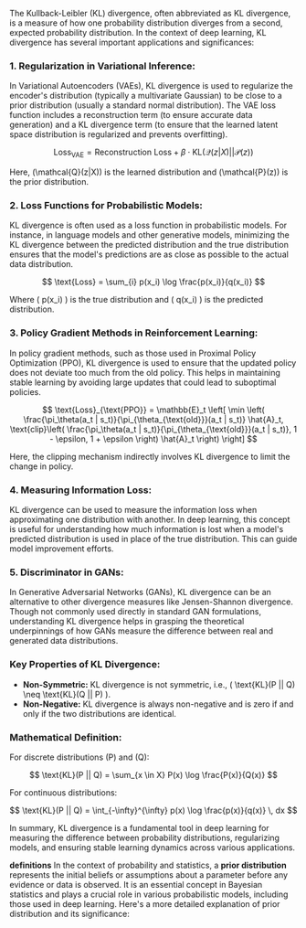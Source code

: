 
The Kullback-Leibler (KL) divergence, often abbreviated as KL divergence, is a measure of how one probability distribution diverges from a second, expected probability distribution. In the context of deep learning, KL divergence has several important applications and significances:

### 1. **Regularization in Variational Inference:**
   In Variational Autoencoders (VAEs), KL divergence is used to regularize the encoder's distribution (typically a multivariate Gaussian) to be close to a prior distribution (usually a standard normal distribution). The VAE loss function includes a reconstruction term (to ensure accurate data generation) and a KL divergence term (to ensure that the learned latent space distribution is regularized and prevents overfitting).

   $$
   \text{Loss}_{\text{VAE}} = \text{Reconstruction Loss} + \beta \cdot \text{KL}(\mathcal{Q}(z|X) || \mathcal{P}(z))
   $$

   Here, \(\mathcal{Q}(z|X)\) is the learned distribution and \(\mathcal{P}(z)\) is the prior distribution.

### 2. **Loss Functions for Probabilistic Models:**
   KL divergence is often used as a loss function in probabilistic models. For instance, in language models and other generative models, minimizing the KL divergence between the predicted distribution and the true distribution ensures that the model's predictions are as close as possible to the actual data distribution.

   $$
   \text{Loss} = \sum_{i} p(x_i) \log \frac{p(x_i)}{q(x_i)}
   $$

   Where \( p(x_i) \) is the true distribution and \( q(x_i) \) is the predicted distribution.

### 3. **Policy Gradient Methods in Reinforcement Learning:**
   In policy gradient methods, such as those used in Proximal Policy Optimization (PPO), KL divergence is used to ensure that the updated policy does not deviate too much from the old policy. This helps in maintaining stable learning by avoiding large updates that could lead to suboptimal policies.

   $$
   \text{Loss}_{\text{PPO}} = \mathbb{E}_t \left[ \min \left( \frac{\pi_\theta(a_t | s_t)}{\pi_{\theta_{\text{old}}}(a_t | s_t)} \hat{A}_t, \text{clip}\left( \frac{\pi_\theta(a_t | s_t)}{\pi_{\theta_{\text{old}}}(a_t | s_t)}, 1 - \epsilon, 1 + \epsilon \right) \hat{A}_t \right) \right]
   $$

   Here, the clipping mechanism indirectly involves KL divergence to limit the change in policy.

### 4. **Measuring Information Loss:**
   KL divergence can be used to measure the information loss when approximating one distribution with another. In deep learning, this concept is useful for understanding how much information is lost when a model's predicted distribution is used in place of the true distribution. This can guide model improvement efforts.

### 5. **Discriminator in GANs:**
   In Generative Adversarial Networks (GANs), KL divergence can be an alternative to other divergence measures like Jensen-Shannon divergence. Though not commonly used directly in standard GAN formulations, understanding KL divergence helps in grasping the theoretical underpinnings of how GANs measure the difference between real and generated data distributions.

### Key Properties of KL Divergence:
- **Non-Symmetric:** KL divergence is not symmetric, i.e., \( \text{KL}(P || Q) \neq \text{KL}(Q || P) \).
- **Non-Negative:** KL divergence is always non-negative and is zero if and only if the two distributions are identical.

### Mathematical Definition:
For discrete distributions \(P\) and \(Q\):

$$
\text{KL}(P || Q) = \sum_{x \in X} P(x) \log \frac{P(x)}{Q(x)}
$$

For continuous distributions:

$$
\text{KL}(P || Q) = \int_{-\infty}^{\infty} p(x) \log \frac{p(x)}{q(x)} \, dx
$$

In summary, KL divergence is a fundamental tool in deep learning for measuring the difference between probability distributions, regularizing models, and ensuring stable learning dynamics across various applications.



**definitions**
In the context of probability and statistics, a **prior distribution** represents the initial beliefs or assumptions about a parameter before any evidence or data is observed. It is an essential concept in Bayesian statistics and plays a crucial role in various probabilistic models, including those used in deep learning. Here's a more detailed explanation of prior distribution and its significance:
